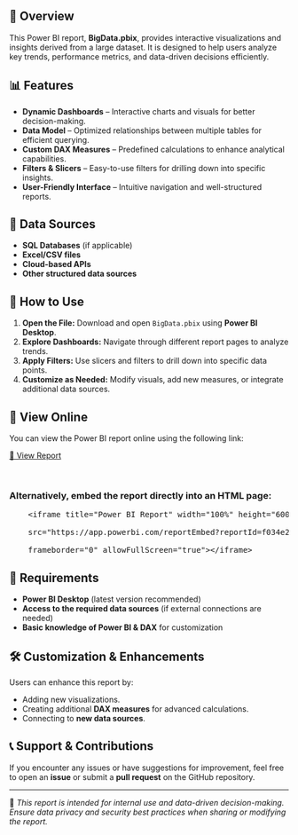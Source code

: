 <h2>📌 Overview</h2>
<p>This Power BI report, <b>BigData.pbix</b>, provides interactive visualizations and insights derived from a large dataset. It is designed to help users analyze key trends, performance metrics, and data-driven decisions efficiently.</p>

<h2>📊 Features</h2>
<ul>
    <li><b>Dynamic Dashboards</b> – Interactive charts and visuals for better decision-making.</li>
    <li><b>Data Model</b> – Optimized relationships between multiple tables for efficient querying.</li>
    <li><b>Custom DAX Measures</b> – Predefined calculations to enhance analytical capabilities.</li>
    <li><b>Filters & Slicers</b> – Easy-to-use filters for drilling down into specific insights.</li>
    <li><b>User-Friendly Interface</b> – Intuitive navigation and well-structured reports.</li>
</ul>

<h2>📂 Data Sources</h2>
<ul>
    <li><b>SQL Databases</b> (if applicable)</li>
    <li><b>Excel/CSV files</b></li>
    <li><b>Cloud-based APIs</b></li>
    <li><b>Other structured data sources</b></li>
</ul>
    
<h2>🚀 How to Use</h2>
<ol>
    <li><b>Open the File:</b> Download and open <code>BigData.pbix</code> using <b>Power BI Desktop</b>.</li>
    <li><b>Explore Dashboards:</b> Navigate through different report pages to analyze trends.</li>
    <li><b>Apply Filters:</b> Use slicers and filters to drill down into specific data points.</li>
    <li><b>Customize as Needed:</b> Modify visuals, add new measures, or integrate additional data sources.</li>
</ol>

<h2>🔗 View Online</h2>
<p>You can view the Power BI report online using the following link:</p>
<p>
<a class="button" href="https://app.powerbi.com/reportEmbed?reportId=f034e25e-6a23-4710-8557-b3150e7afecf&autoAuth=true&ctid=94bfd420-303e-4766-941c-d7e5432c9f77" target="_blank">🔗 View Report</a>
</p>
<br>
<h3>Alternatively, embed the report directly into an HTML page:</h3>
<pre>
    &lt;iframe title="Power BI Report" width="100%" height="600"<br>
    src="https://app.powerbi.com/reportEmbed?reportId=f034e25e-6a23-4710-8557-b3150e7afecf&autoAuth=true&ctid=94bfd420-303e-4766-941c-d7e5432c9f77"<br>
    frameborder="0" allowFullScreen="true"&gt;&lt;/iframe&gt;
</pre>
    
<h2>🔧 Requirements</h2>
<ul>
    <li><b>Power BI Desktop</b> (latest version recommended)</li>
    <li><b>Access to the required data sources</b> (if external connections are needed)</li>
    <li><b>Basic knowledge of Power BI & DAX</b> for customization</li>
</ul>

<h2>🛠 Customization & Enhancements</h2>
<p>Users can enhance this report by:</p>
<ul>
    <li>Adding new visualizations.</li>
    <li>Creating additional <b>DAX measures</b> for advanced calculations.</li>
    <li>Connecting to <b>new data sources</b>.</li>
</ul>
    
<h2>📞 Support & Contributions</h2>
<p>If you encounter any issues or have suggestions for improvement, feel free to open an <b>issue</b> or submit a <b>pull request</b> on the GitHub repository.</p>

<hr>
<p>📌 <i>This report is intended for internal use and data-driven decision-making. Ensure data privacy and security best practices when sharing or modifying the report.</i></p>
</div>
